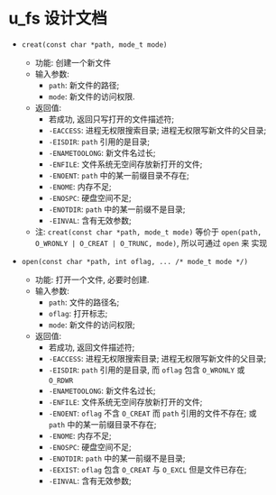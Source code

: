# u_fs 设计文档

* `creat(const char *path, mode_t mode)`  
  + 功能: 创建一个新文件
  + 输入参数:
    - `path`: 新文件的路径;
    - `mode`: 新文件的访问权限.
  + 返回值:
    - 若成功, 返回只写打开的文件描述符;
    - `-EACCESS`: 进程无权限搜索目录; 进程无权限写新文件的父目录;
    - `-EISDIR`: `path` 引用的是目录;
    - `-ENAMETOOLONG`: 新文件名过长;
    - `-ENFILE`: 文件系统无空间存放新打开的文件;
    - `-ENOENT`: `path` 中的某一前缀目录不存在;
    - `-ENOME`: 内存不足;
    - `-ENOSPC`: 硬盘空间不足;
    - `-ENOTDIR`: `path` 中的某一前缀不是目录;
    - `-EINVAL`: 含有无效参数;
  + 注: `creat(const char *path, mode_t mode)` 等价于
`open(path, O_WRONLY | O_CREAT | O_TRUNC, mode)`, 所以可通过 `open` 来
实现

* `open(const char *path, int oflag, ... /* mode_t mode */)`
  + 功能: 打开一个文件, 必要时创建.
  + 输入参数:
    - `path`: 文件的路径名;
    - `oflag`: 打开标志;
    - `mode`: 新文件的访问权限;
  + 返回值:
    - 若成功, 返回文件描述符;
    - `-EACCESS`: 进程无权限搜索目录; 进程无权限写新文件的父目录;
    - `-EISDIR`: `path` 引用的是目录, 而 `oflag` 包含 `O_WRONLY`  或  
    `O_RDWR`
    - `-ENAMETOOLONG`: 新文件名过长;
    - `-ENFILE`: 文件系统无空间存放新打开的文件;
    - `-ENOENT`: `oflag` 不含 `O_CREAT` 而 `path` 引用的文件不存在; 或  
    `path` 中的某一前缀目录不存在;
    - `-ENOME`: 内存不足;
    - `-ENOSPC`: 硬盘空间不足;
    - `-ENOTDIR`: `path` 中的某一前缀不是目录;
    - `-EEXIST`: `oflag` 包含 `O_CREAT` 与 `O_EXCL` 但是文件已存在;
    - `-EINVAL`: 含有无效参数;

